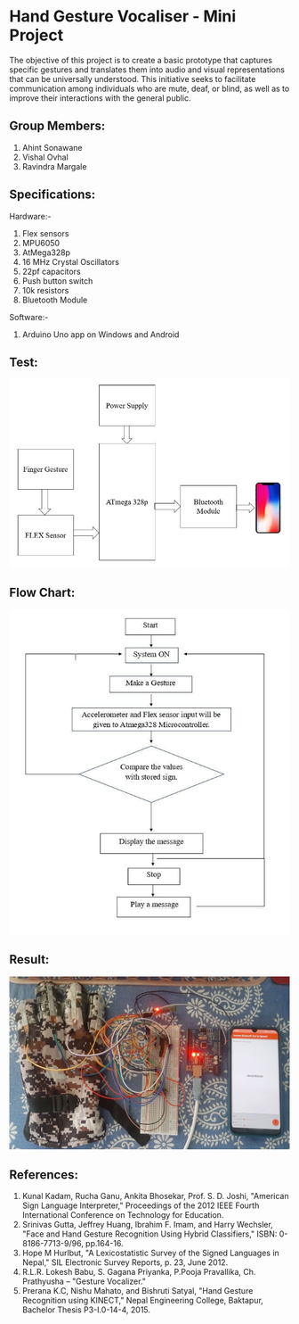 # Hand Gesture Vocaliser - Mini Project

The objective of this project is to create a basic prototype that captures specific gestures and translates them into audio and visual representations that can be universally understood. This initiative seeks to facilitate communication among individuals who are mute, deaf, or blind, as well as to improve their interactions with the general public.

## Group Members:

1. Ahint Sonawane
2. Vishal Ovhal
3. Ravindra Margale

## Specifications:

Hardware:-

1. Flex sensors
2. MPU6050
3. AtMega328p
4. 16 MHz Crystal Oscillators
5. 22pf capacitors
6. Push button switch
7. 10k resistors
8. Bluetooth Module

Software:-

1. Arduino Uno app on Windows and Android

## Test:

![image](src/imgs/Block%20Diagram.png "Block Diagram")

## Flow Chart:

![image](src/imgs/Flowchart.png "Flow Chart")

## Result:

![image](src/imgs/Results.png "Result")

## References:

1. Kunal Kadam, Rucha Ganu, Ankita Bhosekar, Prof. S. D. Joshi, "American Sign Language Interpreter," Proceedings of the 2012 IEEE Fourth International Conference on Technology for Education.
2. Srinivas Gutta, Jeffrey Huang, Ibrahim F. Imam, and Harry Wechsler, "Face and Hand Gesture Recognition Using Hybrid Classifiers," ISBN: 0-8186-7713-9/96, pp.164-16.
3. Hope M Hurlbut, "A Lexicostatistic Survey of the Signed Languages in Nepal," SIL Electronic Survey Reports, p. 23, June 2012.
4. R.L.R. Lokesh Babu, S. Gagana Priyanka, P.Pooja Pravallika, Ch. Prathyusha – "Gesture Vocalizer."
5. Prerana K.C, Nishu Mahato, and Bishruti Satyal, "Hand Gesture Recognition using KINECT," Nepal Engineering College, Baktapur, Bachelor Thesis P3-I.0-14-4, 2015.